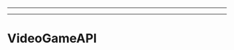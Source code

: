 -------------------
--------------------------------------------------------------------------------------------------
# VideoGameAPI

